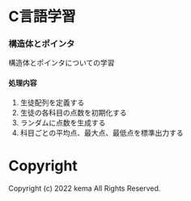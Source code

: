 
# C言語学習

### 構造体とポインタ

構造体とポインタについての学習

#### 処理内容

1. 生徒配列を定義する
2. 生徒の各科目の点数を初期化する
3. ランダムに点数を生成する
4. 科目ごとの平均点、最大点、最低点を標準出力する

# Copyright

Copyright (c) 2022 kema All Rights Reserved.

